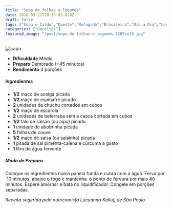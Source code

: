 ```yaml
---
title: "Sopa de folhas e legumes"
date: 2018-03-22T20:13:03.016Z
draft: false
tags: ["Sopa e Caldo","Quente","Refogado","Brasileira","Dia a Dia","Leve e Saudável","Alimentação saudável","dieta","Nutrição","Sopa"]
categories: ["Receitas"]
featured_image: "/post/sopa-de-folhas-e-legumes.5287ce19.jpg"
---
```


![capa](/post/sopa-de-folhas-e-legumes.5287ce19.jpg)

*   **Dificuldade** Médio
*   **Preparo** Demorado (+45 minutos)
*   **Rendimento** 4 porções

##### Ingredientes

*   **1/2** maço de acelga picada
*   **1/2** maço de espinafre picado 
*   **2** unidades de chuchu cortados em cubos 
*   **1/2** maço de escarola
*   **2** unidades de beterraba sem a casca cortada em cubos 
*   **1/2** talo de salsão (ou aipo) picado 
*   **1** unidade de abobrinha picada 
*   **5** folhas de couve
*   **1/2** maço de salsa (ou salsinha) picada 
*   **1** pitada de sal pimenta-caiena e cúrcuma a gosto
*   **1** litro de água fervente

##### Modo de Preparo

Coloque os ingredientes numa panela funda e cubra com a água. Ferva por  10 minutos, abaixe o fogo e mantenha  o ponto de fervura por mais 40 minutos. Espere amornar e bata no liquidificador. Congele em porções separadas.

_Receita sugerida pela nutricionista Lucyanna Kalluf, de São Paulo._
